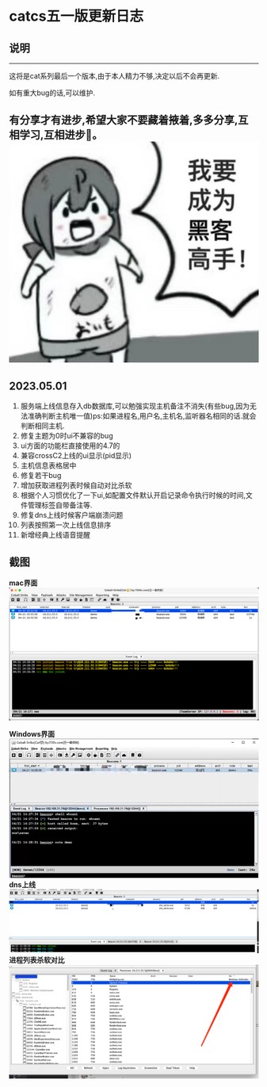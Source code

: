 # catcs五一版更新日志

## 说明

---
这将是cat系列最后一个版本,由于本人精力不够,决定以后不会再更新.

如有重大bug的话,可以维护.

有分享才有进步,希望大家不要藏着掖着,多多分享,互相学习,互相进步🙏。
![hacker.jpeg](hacker.jpeg)
---
## 2023.05.01
1. 服务端上线信息存入db数据库,可以勉强实现主机备注不消失(有些bug,因为无法准确判断主机唯一值)ps:如果进程名,用户名,主机名,监听器名相同的话.就会判断相同主机.
2. 修复主题为0时ui不兼容的bug
3. ui方面的功能栏直接使用的4.7的
4. 兼容crossC2上线的ui显示(pid显示)
5. 主机信息表格居中
6. 修复若干bug
7. 增加获取进程列表时候自动对比杀软
8. 根据个人习惯优化了一下ui,如配置文件默认开启记录命令执行时候的时间,文件管理标签自带备注等.
9. 修复dns上线时候客户端崩溃问题
10. 列表按照第一次上线信息排序
11. 新增经典上线语音提醒
## 截图
**mac界面**
![img.png](img.png)

**Windows界面**
![img_3.png](img_3.png)
**dns上线**
![img_1.png](img_1.png)
**进程列表杀软对比**
![img_2.png](img_2.png)
